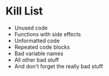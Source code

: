 Kill List
=========
* Unused code
* Functions with side effects
* Unformatted code
* Repeated code blocks
* Bad variable names
* All other bad stuff
* And don't forget the really bad stuff
